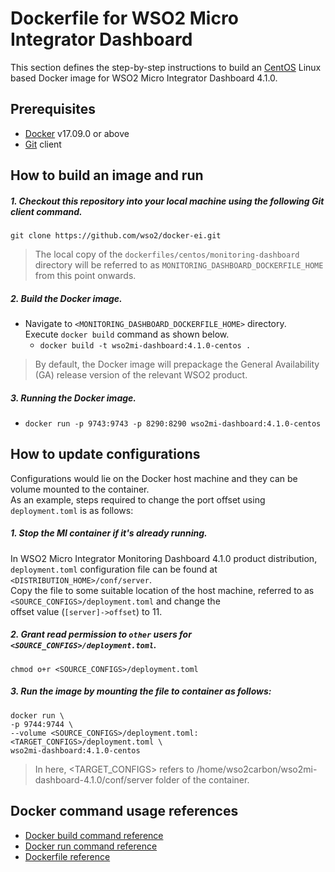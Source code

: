 # Dockerfile for WSO2 Micro Integrator Dashboard

This section defines the step-by-step instructions to build an [CentOS](https://hub.docker.com/_/centos/) Linux based Docker image for WSO2 Micro Integrator Dashboard 4.1.0.

## Prerequisites

* [Docker](https://www.docker.com/get-docker) v17.09.0 or above
* [Git](https://git-scm.com/book/en/v2/Getting-Started-Installing-Git) client

## How to build an image and run

##### 1. Checkout this repository into your local machine using the following Git client command.

```
git clone https://github.com/wso2/docker-ei.git
```

>The local copy of the `dockerfiles/centos/monitoring-dashboard` directory will be referred to as `MONITORING_DASHBOARD_DOCKERFILE_HOME` from this point onwards.

##### 2. Build the Docker image.

- Navigate to `<MONITORING_DASHBOARD_DOCKERFILE_HOME>` directory. <br>
  Execute `docker build` command as shown below.
    + `docker build -t wso2mi-dashboard:4.1.0-centos .`

> By default, the Docker image will prepackage the General Availability (GA) release version of the relevant WSO2 product.

##### 3. Running the Docker image.

- `docker run -p 9743:9743 -p 8290:8290 wso2mi-dashboard:4.1.0-centos`

## How to update configurations

Configurations would lie on the Docker host machine and they can be volume mounted to the container. <br>
As an example, steps required to change the port offset using `deployment.toml` is as follows:

##### 1. Stop the MI container if it's already running.

In WSO2 Micro Integrator Monitoring Dashboard 4.1.0 product distribution, `deployment.toml` configuration file can be
 found at `<DISTRIBUTION_HOME>/conf/server`.<br>
Copy the file to some suitable location of the host machine, referred to as `<SOURCE_CONFIGS>/deployment.toml` and change the<br>
offset value (`[server]->offset`) to 11.

##### 2. Grant read permission to `other` users for `<SOURCE_CONFIGS>/deployment.toml`.

```
chmod o+r <SOURCE_CONFIGS>/deployment.toml
```

##### 3. Run the image by mounting the file to container as follows:

```
docker run \
-p 9744:9744 \
--volume <SOURCE_CONFIGS>/deployment.toml:<TARGET_CONFIGS>/deployment.toml \
wso2mi-dashboard:4.1.0-centos
```

> In here, <TARGET_CONFIGS> refers to /home/wso2carbon/wso2mi-dashboard-4.1.0/conf/server folder of the
> container.

## Docker command usage references

* [Docker build command reference](https://docs.docker.com/engine/reference/commandline/build/)
* [Docker run command reference](https://docs.docker.com/engine/reference/run/)
* [Dockerfile reference](https://docs.docker.com/engine/reference/builder/)
